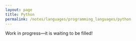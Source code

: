 ```yaml
---
layout: page
title: Python
permalink: /notes/languages/programming_languages/python
---
```


Work in progress—it is waiting to be filled!
